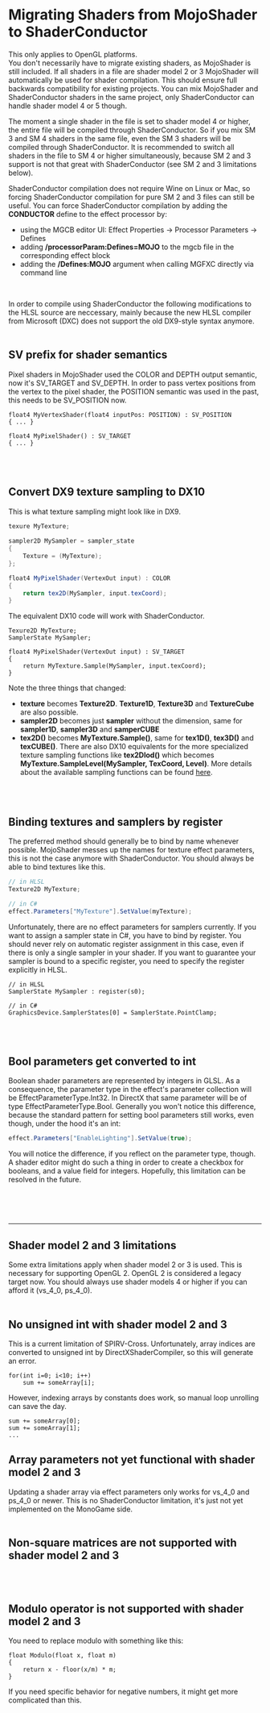 
# Migrating Shaders from MojoShader to ShaderConductor

This only applies to OpenGL platforms.<br>
You don't necessarily have to migrate existing shaders, as MojoShader is still included. If all shaders in a file are shader model 2 or 3 MojoShader will automatically be used for shader compilation. This should ensure full backwards compatibility for existing projects.
You can mix MojoShader and ShaderConductor shaders in the same project, only ShaderConductor can handle shader model 4 or 5 though.
<br>

The moment a single shader in the file is set to shader model 4 or higher, the entire file will be compiled through ShaderConductor. So if you mix SM 3 and SM 4 shaders in the same file, even the SM 3 shaders will be compiled through ShaderConductor. It is recommended to switch all shaders in the file to SM 4 or higher simultaneously, because SM 2 and 3 support is not that great with ShaderConductor (see SM 2 and 3 limitations below). 
<br>

ShaderConductor compilation does not require Wine on Linux or Mac, so forcing ShaderConductor compilation for pure SM 2 and 3 files can still be useful.
You can force ShaderConductor compilation by adding the <b>CONDUCTOR</b> define to the effect processor by: 

- using the MGCB editor UI: Effect Properties -> Processor Parameters -> Defines
- adding <b>/processorParam:Defines=MOJO</b> to the mgcb file in the corresponding effect block
- adding the <b>/Defines:MOJO</b> argument when calling MGFXC directly via command line
<br>

In order to compile using ShaderConductor the following modifications to the HLSL source are neccessary, mainly because the new HLSL compiler from Microsoft (DXC) does not support the old DX9-style syntax anymore. 
<br>
<br>

## SV prefix for shader semantics
Pixel shaders in MojoShader used the COLOR and DEPTH output semantic, now it's SV_TARGET and SV_DEPTH.
In order to pass vertex positions from the vertex to the pixel shader, the POSITION semantic was used in the past, this needs to be SV_POSITION now.
```HLSL
float4 MyVertexShader(float4 inputPos: POSITION) : SV_POSITION
{ ... }

float4 MyPixelShader() : SV_TARGET
{ ... }
```
<br>
<br>

## Convert DX9 texture sampling to DX10
This is what texture sampling might look like in DX9.

```C#
texure MyTexture;
    
sampler2D MySampler = sampler_state 
{
    Texture = (MyTexture);
};

float4 MyPixelShader(VertexOut input) : COLOR
{
    return tex2D(MySampler, input.texCoord);
}
```

The equivalent DX10 code will work with ShaderConductor.   
```HLSL
Texure2D MyTexture;
SamplerState MySampler;

float4 MyPixelShader(VertexOut input) : SV_TARGET
{
    return MyTexture.Sample(MySampler, input.texCoord);
}
```
Note the three things that changed:
- **texture** becomes **Texture2D**. **Texture1D**, **Texture3D** and **TextureCube** are also possible.
- **sampler2D** becomes just **sampler** without the dimension, same for **sampler1D**, **sampler3D** and **samperCUBE**
- **tex2D()** becomes **MyTexture.Sample()**, same for **tex1D()**, **tex3D()** and **texCUBE()**. There are also DX10 equivalents for the more specialized texture sampling functions like **tex2Dlod()** which becomes **MyTexture.SampleLevel(MySampler, TexCoord, Level)**. More details about the available sampling functions can be found [here](https://docs.microsoft.com/en-us/windows/win32/direct3dhlsl/dx-graphics-hlsl-to-type).
<br>
<br>

## Binding textures and samplers by register
The preferred method should generally be to bind by name whenever possible. MojoShader messes up the names for texture effect parameters, this is not the case anymore with ShaderConductor. You should always be able to bind textures like this.
```C#
// in HLSL
Texture2D MyTexture;

// in C#
effect.Parameters["MyTexture"].SetValue(myTexture);
```
Unfortunately, there are no effect parameters for samplers currently. If you want to assign a sampler state in C#, you have to bind by register. You should never rely on automatic register assignment in this case, even if there is only a single sampler in your shader. If you want to guarantee your sampler is bound to a specific register, you need to specify the register explicitly in HLSL.
```HLSL
// in HLSL
SamplerState MySampler : register(s0);

// in C#
GraphicsDevice.SamplerStates[0] = SamplerState.PointClamp;
```
<br>
<br>

## Bool parameters get converted to int
Boolean shader parameters are represented by integers in GLSL. As a consequence, the parameter type in the effect's parameter collection will be EffectParameterType.Int32. In DirectX that same parameter will be of type EffectParameterType.Bool. Generally you won't notice this difference, because the standard pattern for setting bool parameters still works, even though, under the hood it's an int:
```C#
effect.Parameters["EnableLighting"].SetValue(true);
```
You will notice the difference, if you reflect on the parameter type, though. A shader editor might do such a thing in order to create a checkbox for booleans, and a value field for integers. Hopefully, this limitation can be resolved in the future.  

<br><br><br>
<hr>

## Shader model 2 and 3 limitations
Some extra limitations apply when shader model 2 or 3 is used. This is necessary for supporting OpenGL 2. OpenGL 2 is considered a legacy target now. You should always use shader models 4 or higher if you can afford it (vs_4_0, ps_4_0). 
<br>
<br>

## No unsigned int with shader model 2 and 3
This is a current limitation of SPIRV-Cross. Unfortunately, array indices are converted to unsigned int by DirectXShaderCompiler, so this will generate an error.
```HLSL
for(int i=0; i<10; i++)
    sum += someArray[i];
```
However, indexing arrays by constants does work, so manual loop unrolling can save the day.
```HLSL
sum += someArray[0];
sum += someArray[1];
...
```

## Array parameters not yet functional with shader model 2 and 3
Updating a shader array via effect parameters only works for vs_4_0 and ps_4_0 or newer. This is no ShaderConductor limitation, it's just not yet implemented on the MonoGame side. 
<br>
<br>

## Non-square matrices are not supported with shader model 2 and 3
<br>
<br>

## Modulo operator is not supported with shader model 2 and 3
You need to replace modulo with something like this:
```HLSL
float Modulo(float x, float m) 
{
    return x - floor(x/m) * m;
}
```
If you need specific behavior for negative numbers, it might get more complicated than this. 
<br>
<br>

